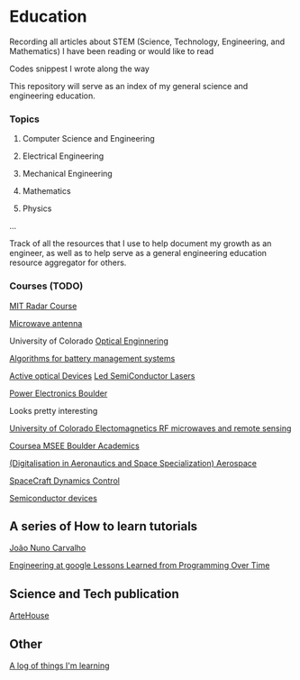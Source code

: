 # Education
Recording all articles about STEM (Science, Technology, Engineering, and Mathematics) I have been reading or would like to read 

Codes snippest I wrote along the way

This repository will serve as an index of my general science and engineering education.

### Topics
1. Computer Science and Engineering

2. Electrical Engineering

3. Mechanical Engineering

4. Mathematics

5. Physics

...

Track of all the resources that I use to help document my growth as an engineer, as well as to help serve as a general engineering education resource aggregator for others.


### Courses (TODO)

[MIT Radar Course](http://radar-course.org/)

[Microwave antenna](https://www.coursera.org/learn/microwave-antenna)

University of Colorado
[Optical Enginnering](https://www.coursera.org/specializations/optical-engineering)

[Algorithms for battery management systems](https://www.coursera.org/specializations/algorithms-for-battery-management-systems)

[Active optical Devices](https://www.coursera.org/specializations/active-optical-devices)
[Led SemiConductor Lasers](https://www.coursera.org/learn/leds-semiconductor-lasers)

[Power Electronics Boulder](https://www.coursera.org/mastertrack/power-electronics-boulder)

Looks pretty interesting

[University of Colorado Electomagnetics RF microwaves and remote sensing](https://www.colorado.edu/ecee/online-masters/curriculum/electromagnetics-rf-microwaves-and-remote-sensing)

[Coursea MSEE Boulder Academics](https://www.coursera.org/degrees/msee-boulder/academics)

[(Digitalisation in Aeronautics and Space Specialization) Aerospace](https://www.coursera.org/specializations/aerospace)

[SpaceCraft Dynamics Control](https://www.coursera.org/specializations/spacecraft-dynamics-control)

[Semiconductor devices](https://www.coursera.org/specializations/semiconductor-devices)

## A series of How to learn tutorials

[João Nuno Carvalho](https://github.com/joaocarvalhoopen)

[Engineering at google Lessons Learned from Programming Over Time](http://repository.itb-ad.ac.id/153/1/438.%20Software%20Engineering%20at%20Google.pdf)

## Science and Tech publication

[ArteHouse](https://us.artechhouse.com/storehome.aspx)

## Other

[A log of things I'm learning](https://github.com/amitness/learning)
